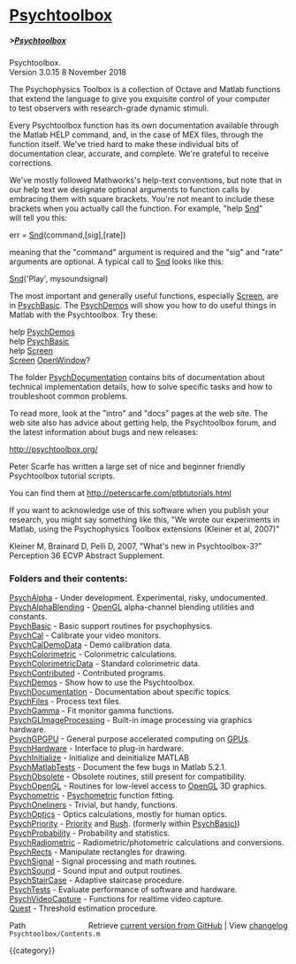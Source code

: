 # [Psychtoolbox](Psychtoolbox)
##### >[Psychtoolbox](Psychtoolbox)

Psychtoolbox.  
Version 3.0.15      8 November 2018  
  
The Psychophysics Toolbox is a collection of Octave and Matlab functions  
that extend the language to give you exquisite control of your computer  
to test observers with research-grade dynamic stimuli.  
  
Every Psychtoolbox function has its own documentation available through  
the Matlab HELP command, and, in the case of MEX files, through the  
function itself. We've tried hard to make these individual bits of  
documentation clear, accurate, and complete. We're grateful to receive  
corrections.  
  
We've mostly followed Mathworks's help-text conventions, but note that in  
our help text we designate optional arguments to function calls by  
embracing them with square brackets. You're not meant to include these  
brackets when you actually call the function. For example, "help [Snd](Snd)"  
will tell you this:  
  
err = [Snd](Snd)(command,[sig],[rate])  
  
meaning that the "command" argument is required and the "sig" and "rate"  
arguments are optional. A typical call to [Snd](Snd) looks like this:  
  
[Snd](Snd)('Play', mysoundsignal)  
  
The most important and generally useful functions, especially [Screen](Screen), are  
in [PsychBasic](PsychBasic). The [PsychDemos](PsychDemos) will show you how to do useful things in  
Matlab with the Psychtoolbox. Try these:  
  
help [PsychDemos](PsychDemos)  
help [PsychBasic](PsychBasic)  
help [Screen](Screen)  
[Screen](Screen) [OpenWindow](OpenWindow)?  
  
The folder [PsychDocumentation](PsychDocumentation) contains bits of documentation about  
technical implementation details, how to solve specific tasks and how to  
troubleshoot common problems.  
  
To read more, look at the "intro" and "docs" pages at the web site. The  
web site also has advice about getting help, the Psychtoolbox forum, and  
the latest information about bugs and new releases:  
  
http://psychtoolbox.org/  
  
Peter Scarfe has written a large set of nice and beginner friendly  
Psychtoolbox tutorial scripts.  
  
You can find them at http://peterscarfe.com/ptbtutorials.html  
  
If you want to acknowledge use of this software when you publish your  
research, you might say something like this, "We wrote our experiments in  
Matlab, using the Psychophysics Toolbox extensions (Kleiner et al, 2007)"  
  
Kleiner M, Brainard D, Pelli D, 2007, "What's new in Psychtoolbox-3?"  
Perception 36 ECVP Abstract Supplement.  
  
  
  
### Folders and their contents:  
  
[PsychAlpha](PsychAlpha)             - Under development. Experimental, risky, undocumented.  
[PsychAlphaBlending](PsychAlphaBlending)     - [OpenGL](OpenGL) alpha-channel blending utilities and constants.    
[PsychBasic](PsychBasic)             - Basic support routines for psychophysics.  
[PsychCal](PsychCal)               - Calibrate your video monitors.  
[PsychCalDemoData](PsychCalDemoData)       - Demo calibration data.  
[PsychColorimetric](PsychColorimetric)      - Colorimetric calculations.  
[PsychColorimetricData](PsychColorimetricData)  - Standard colorimetric data.  
[PsychContributed](PsychContributed)       - Contributed programs.  
[PsychDemos](PsychDemos)             - Show how to use the Psychtoolbox.  
[PsychDocumentation](PsychDocumentation)     - Documentation about specific topics.  
[PsychFiles](PsychFiles)             - Process text files.  
[PsychGamma](PsychGamma)             - Fit monitor gamma functions.  
[PsychGLImageProcessing](PsychGLImageProcessing) - Built-in image processing via graphics hardware.  
[PsychGPGPU](PsychGPGPU)             - General purpose accelerated computing on [GPUs](GPUs).  
[PsychHardware](PsychHardware)          - Interface to plug-in hardware.  
[PsychInitialize](PsychInitialize)        - Initialize and deinitialize MATLAB  
[PsychMatlabTests](PsychMatlabTests)       - Document the few bugs in Matlab 5.2.1.  
[PsychObsolete](PsychObsolete)          - Obsolete routines, still present for compatibility.  
[PsychOpenGL](PsychOpenGL)            - Routines for low-level access to [OpenGL](OpenGL) 3D graphics.  
[Psychometric](Psychometric)           - [Psychometric](Psychometric) function fitting.  
[PsychOneliners](PsychOneliners)         - Trivial, but handy, functions.  
[PsychOptics](PsychOptics)            - Optics calculations, mostly for human optics.  
[PsychPriority](PsychPriority)          - [Priority](Priority) and [Rush](Rush).  (formerly within [PsychBasic)](PsychBasic))  
[PsychProbability](PsychProbability)       - Probability and statistics.  
[PsychRadiometric](PsychRadiometric)       - Radiometric/photometric calculations and conversions.  
[PsychRects](PsychRects)             - Manipulate rectangles for drawing.  
[PsychSignal](PsychSignal)            - Signal processing and math routines.  
[PsychSound](PsychSound)             - Sound input and output routines.  
[PsychStairCase](PsychStairCase)         - Adaptive staircase procedure.  
[PsychTests](PsychTests)             - Evaluate performance of software and hardware.  
[PsychVideoCapture](PsychVideoCapture)      - Functions for realtime video capture.  
[Quest](Quest)                  - Threshold estimation procedure.  




<div class="code_header" style="text-align:right;">
  <span style="float:left;">Path&nbsp;&nbsp;</span> <span class="counter">Retrieve <a href=
  "https://raw.github.com/Psychtoolbox-3/Psychtoolbox-3/beta/Psychtoolbox/Contents.m">current version from GitHub</a> | View <a href=
  "https://github.com/Psychtoolbox-3/Psychtoolbox-3/commits/beta/Psychtoolbox/Contents.m">changelog</a></span>
</div>
<div class="code">
  <code>Psychtoolbox/Contents.m</code>
</div>

{{category}}